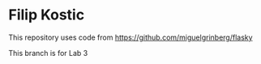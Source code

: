 # Filip Kostic

This repository uses code from https://github.com/miguelgrinberg/flasky

This branch is for Lab 3